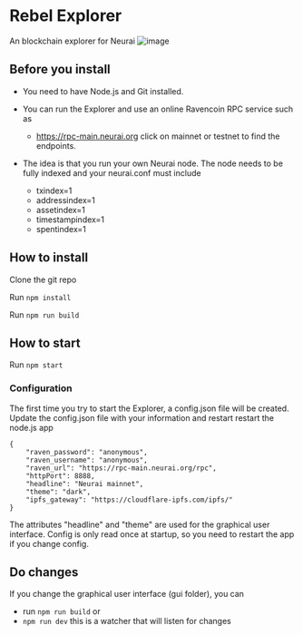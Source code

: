# Rebel Explorer
An blockchain explorer for Neurai
![image](https://user-images.githubusercontent.com/9694984/218311548-93d3dd3c-e606-478c-85fa-635f013ed278.png)

## Before you install
- You need to have Node.js and Git installed.

- You can run the Explorer and use an online Ravencoin RPC service such as
   * https://rpc-main.neurai.org click on mainnet or testnet to find the endpoints.

- The idea is that you run your own Neurai node.
The node needs to be fully indexed and your neurai.conf must include
    * txindex=1
    * addressindex=1
    * assetindex=1
    * timestampindex=1
    * spentindex=1

## How to install
Clone the git repo

Run `npm install`

Run `npm run build`

## How to start

Run `npm start`
### Configuration

The first time you try to start the Explorer, a config.json file will be created.
Update the config.json file with your information and restart restart the node.js app
```
{
    "raven_password": "anonymous",
    "raven_username": "anonymous",
    "raven_url": "https://rpc-main.neurai.org/rpc",
    "httpPort": 8888,
    "headline": "Neurai mainnet",
    "theme": "dark",
    "ipfs_gateway": "https://cloudflare-ipfs.com/ipfs/"
}
```

The attributes "headline" and "theme" are used for the graphical user interface. Config is only read once at startup, so you need to restart the app if you change config. 

## Do changes
If you change the graphical user interface (gui folder), you can 
- run `npm run build`
or
- `npm run dev` this is a watcher that will listen for changes

 








